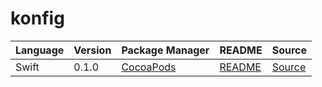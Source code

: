 # konfig

|Language|Version|Package Manager|README|Source|
|-|-|-|-|-|
|Swift|0.1.0|[CocoaPods](https://cocoapods.org/pods/Carbon)|[README](https://github.com/Carbon-for-Developers/carbon-sdks/tree/HEAD/swift#readme)|[Source](https://github.com/Carbon-for-Developers/carbon-sdks/tree/HEAD/swift)|